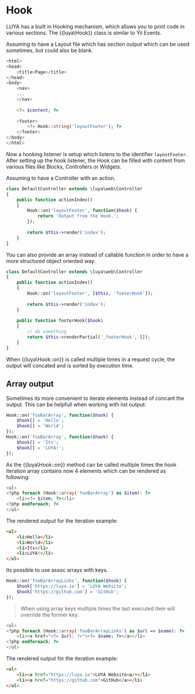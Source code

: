 # Hook

LUYA has a built in Hooking mechanism, which allows you to print code in various sections. The {{luya\Hook}} class is similar to Yii Events.

Assuming to have a Layout file which has section output which can be used sometimes, but could also be blank.

```php
<html>
<head>
    <title>Page</title>
</head>
<body>
    <nav>
    ...
    </nav>
    
    <?= $content; ?>
    
    <footer>
        <?= Hook::string('layoutFooter'); ?>
    </footer>
</body>
</html>
```

Now a hooking listener is setup which listens to the identifier `layoutFooter`. After setting up the hook listener, the Hook can be filled with content from various files like Blocks, Controllers or Widgets.

Assuming to have a Controller with an action.

```php
class DefaultController extends \luya\web\Controller
{
    public function actionIndex()
    {
        Hook::on('layoutFooter', function($hook) {
            return 'Output from the Hook.';
        });
    
        return $this->render('index');
    } 
}
```

You can also provide an array instead of callable function in order to have a more structured object oriented way.

```php
class DefaultController extends \luya\web\Controller
{
    public function actionIndex()
    {
        Hook::on('layoutFooter', [$this, 'footerHook']);
    
        return $this->render('index');
    } 
    
    public function footerHook($hook)
    {
        // do something
        return $this->renderPartial('_footerHook', []);
    }
}
```

When {{luya\Hook::on}} is called multiple times in a request cycle, the output will concated and is sorted by execution time.

## Array output

Sometimes its more convenient to iterate elements instead of concant the output. This can be helpfull when working with list output:

```php
Hook::on('fooBarArray', function($hook) {
    $hook[] = 'Hello';
    $hook[] = 'World';
});
Hook::on('fooBarArray', function($hook) {
    $hook[] = 'Its';
    $hook[] = 'LUYA!';
});
```

As the {{luya\Hook::on}} method can be called multiple times the hook iteration array contains now 4 elements which can be rendered as following:

```php
<ul>
<?php foreach (Hook::array('fooBarArray') as $item): ?>
    <li><?= $item; ?></li>
<?php endforeach; ?>
</ul>
```

The rendered output for the iteration example:

```html
<ul>
    <li>Hello</li>
    <li>World</li>
    <li>Its</li>
    <li>LUYA!</li>
</ul>
```

Its possible to use assoc arrays with keys.

```php
Hook::on('fooBarArrayLinks', function($hook) {
    $hook['https://luya.io'] = 'LUYA Website';
    $hook['https://github.com'] = 'GitHub';
});
```

> When using array keys multiple times the last executed item will override the former key.

```php
<ul>
<?php foreach (Hook::array('fooBarArrayLinks') as $url => $name): ?>
    <li><a href="<?= $url; ?>"><?= $name; ?></a></li>
<?php endforeach; ?>
</ul>
```

The rendered output for the iteration example:

```html
<ul>
    <li><a href="https://luya.io">LUYA Website<a/></li>
    <li><a href="https://github.com">GitHub</a></li>
</ul>
```
